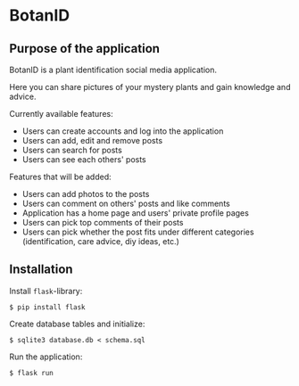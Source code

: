 # BotanID

## Purpose of the application

BotanID is a plant identification social media application.

Here you can share pictures of your mystery plants and gain knowledge and advice.

Currently available features:
* Users can create accounts and log into the application
* Users can add, edit and remove posts
* Users can search for posts
* Users can see each others' posts


Features that will be added:
* Users can add photos to the posts
* Users can comment on others' posts and like comments
* Application has a home page and users' private profile pages
* Users can pick top comments of their posts
* Users can pick whether the post fits under different categories (identification, care advice, diy ideas, etc.)


## Installation

Install `flask`-library:

```
$ pip install flask
```

Create database tables and initialize:

```
$ sqlite3 database.db < schema.sql
```

Run the application:

```
$ flask run
```

